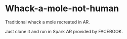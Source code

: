 # Whack-a-mole-not-human
Traditional whack a mole recreated in AR.

Just clone it and run in Spark AR provided by FACEBOOK.
